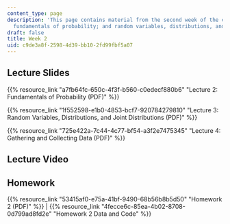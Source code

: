 ```yaml
---
content_type: page
description: 'This page contains material from the second week of the course and covers
  fundamentals of probability; and random variables, distributions, and joint distributions. '
draft: false
title: Week 2
uid: c9de3a8f-2598-4d39-bb10-2fd99fbf5a07
---
```

## Lecture Slides

{{% resource_link "a7fb64fc-650c-4f3f-b560-c0edecf880b6" "Lecture 2: Fundamentals of Probability (PDF)" %}}

{{% resource_link "1f552598-e1b0-4853-bcf7-920784279810" "Lecture 3: Random Variables, Distributions, and Joint Distributions (PDF)" %}}

{{% resource_link "725e422a-7c44-4c77-bf54-a3f2e7475345" "Lecture 4: Gathering and Collecting Data (PDF)" %}}

## Lecture Video

## Homework

{{% resource_link "53415af0-e75a-41bf-9490-68b56b8b5d50" "Homework 2 (PDF)" %}} | {{% resource_link "4fecce6c-85ea-4b02-8708-0d799ad8fd2e" "Homework 2 Data and Code" %}}